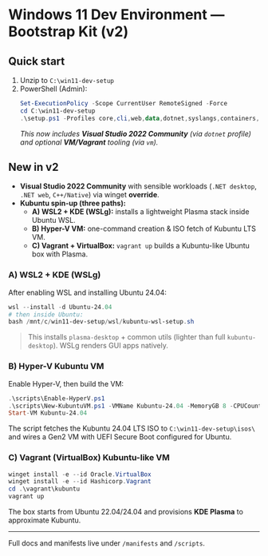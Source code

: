 # Windows 11 Dev Environment — Bootstrap Kit (v2)

## Quick start
1. Unzip to `C:\win11-dev-setup`
2. PowerShell (Admin):
   ```powershell
   Set-ExecutionPolicy -Scope CurrentUser RemoteSigned -Force
   cd C:\win11-dev-setup
   .\setup.ps1 -Profiles core,cli,web,data,dotnet,syslangs,containers,vm -EnableWSL -ConfigureShell
   ```
   *This now includes **Visual Studio 2022 Community** (via `dotnet` profile) and optional **VM/Vagrant** tooling (via `vm`).*

## New in v2
- **Visual Studio 2022 Community** with sensible workloads (`.NET desktop`, `.NET web`, `C++/Native`) via winget **override**.
- **Kubuntu spin-up (three paths):**
  - **A) WSL2 + KDE (WSLg):** installs a lightweight Plasma stack inside Ubuntu WSL.
  - **B) Hyper-V VM:** one-command creation & ISO fetch of Kubuntu LTS VM.
  - **C) Vagrant + VirtualBox:** `vagrant up` builds a Kubuntu-like Ubuntu box with Plasma.

### A) WSL2 + KDE (WSLg)
After enabling WSL and installing Ubuntu 24.04:
```powershell
wsl --install -d Ubuntu-24.04
# then inside Ubuntu:
bash /mnt/c/win11-dev-setup/wsl/kubuntu-wsl-setup.sh
```
> This installs `plasma-desktop` + common utils (lighter than full `kubuntu-desktop`). WSLg renders GUI apps natively.

### B) Hyper-V Kubuntu VM
Enable Hyper-V, then build the VM:
```powershell
.\scripts\Enable-HyperV.ps1
.\scripts\New-KubuntuVM.ps1 -VMName Kubuntu-24.04 -MemoryGB 8 -CPUCount 4 -VhdSizeGB 60
Start-VM Kubuntu-24.04
```
The script fetches the Kubuntu 24.04 LTS ISO to `C:\win11-dev-setup\isos\` and wires a Gen2 VM with UEFI Secure Boot configured for Ubuntu.

### C) Vagrant (VirtualBox) Kubuntu-like VM
```powershell
winget install -e --id Oracle.VirtualBox
winget install -e --id Hashicorp.Vagrant
cd .\vagrant\kubuntu
vagrant up
```
The box starts from Ubuntu 22.04/24.04 and provisions **KDE Plasma** to approximate Kubuntu.

---

Full docs and manifests live under `/manifests` and `/scripts`.
